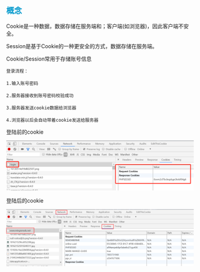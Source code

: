 ## <font color="#0099CC">概念</font>

Cookie是一种数据，数据存储在服务端和；客户端(如浏览器)，因此客户端不安全。

Session是基于Cookie的一种更安全的方式，数据存储在服务端。

Cookie/Session常用于存储账号信息

```
登录流程：

1.输入账号密码

2.服务器接收到账号密码校验成功

3.服务器发送cookie数据给浏览器

4.浏览器以后会自动带着cookie发送给服务器
```

登陆前的cookie

![image-20200109123251691](../media/images/image-20200109123251691.png)

登陆后的cookie

![image-20200106205426218](../media/images/image-20200106205426218.png)



